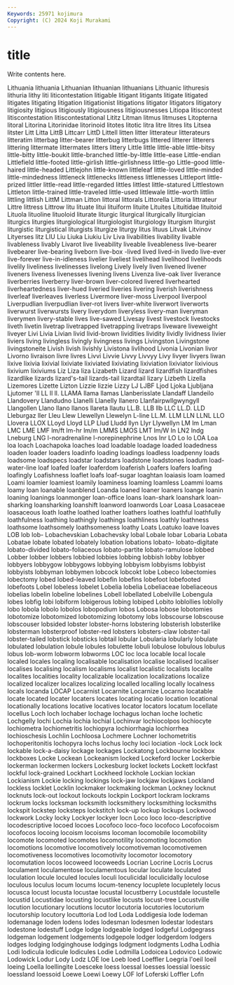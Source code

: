 ```yaml
---
Keywords: 25971 kojimura
Copyright: (C) 2024 Koji Murakami
---
```


# title

Write contents here.



Lithuania lithuania
Lithuanian lithuanian lithuanians Lithuanic lithuresis lithuria lithy liti liticontestation litigable
litigant litigants litigate litigated litigates litigating litigation litigationist litigations litigator
litigators litigatory litigiosity litigious litigiously litigiousness litigiousnesses Litiopa litiscontest litiscontestation
litiscontestational Lititz Litman litmus litmuses Litopterna litoral Litorina Litorinidae litorinoid
litotes litotic litra litre litres lits Litsea litster Litt Litta
LittB Littcarr LittD Littell litten litter litterateur litterateurs litteratim litterbag
litter-bearer litterbug litterbugs littered litterer litterers littering littermate littermates litters
littery Little little little-able little-bitsy little-bitty little-boukit little-branched little-by-little little-ease
Little-endian Littlefield little-footed little-girlish little-girlishness little-go Little-good little-haired little-headed Littlejohn
little-known littleleaf little-loved little-minded little-mindedness littleneck littlenecks littleness littlenesses Littleport
little-prized littler little-read little-regarded littles littlest little-statured Littlestown Littleton little-trained
little-traveled little-used littlewale little-worth littlin littling littlish LittM Littman Litton
littoral littorals Littorella Littoria littrateur Littre littress Littrow litu lituate
litui lituiform lituite Lituites Lituitidae lituitoid Lituola lituoline lituoloid liturate
liturgic liturgical liturgically liturgician liturgics liturgies liturgiological liturgiologist liturgiology liturgism
liturgist liturgistic liturgistical liturgists liturgize liturgy litus lituus Litvak Litvinov
Lityerses litz LIU Liu Liuka Liukiu Liv Liva livabilities livability
livable livableness livably Livarot live liveability liveable liveableness live-bearer livebearer
live-bearing liveborn live-box -lived lived lived-in livedo live-ever live-forever live-in-idleness
livelier liveliest livelihead livelihood livelihoods livelily liveliness livelinesses livelong Lively
lively liven livened livener liveners liveness livenesses livening livens Livenza
live-oak liver liverance liverberries liverberry liver-brown liver-colored livered liverhearted liverheartedness
liver-hued liveried liveries livering liverish liverishness liverleaf liverleaves liverless Livermore
liver-moss Liverpool liverpool Liverpudlian liverpudlian liver-rot livers liver-white liverwort liverworts
liverwurst liverwursts livery liverydom liveryless livery-man liveryman liverymen livery-stable lives
live-sawed Livesay livest livestock livestocks liveth livetin livetrap livetrapped livetrapping
livetraps liveware liveweight liveyer Livi Livia Livian livid livid-brown lividities
lividity lividly lividness livier liviers living livingless livingly livingness livings
Livingston Livingstone livingstoneite Livish livish livishly Livistona livlihood Livonia Livonian
livor Livorno livraison livre livres Livvi Livvie Livvy Livvyy Livy
livyer livyers liwan lixive lixivia lixivial lixiviate lixiviated lixiviating lixiviation
lixiviator lixivious lixivium lixiviums Liz Liza liza Lizabeth Lizard lizard
lizardfish lizardfishes lizardlike lizards lizard's-tail lizards-tail lizardtail lizary Lizbeth Lizella
Lizemores Lizette Lizton Lizzie lizzie Lizzy LJ LJBF Ljod Ljoka
Ljubljana Ljutomer 'll LL ll ll. LLAMA llama llamas Llanberisslate
Llandaff Llandeilo Llandovery Llandudno Llanelli Llanelly llanero Llanfairpwllgwyngyll Llangollen Llano
llano llanos llareta llautu LL.B. LLB llb LLC LL.D. LLD
Lleburgaz ller Lleu Llew Llewellyn Llewelyn L-line LL.M. LLM LLN
LLNL LLO Llovera LLOX LLoyd Lloyd LLP Llud Lludd llyn
Llyr Llywellyn LM lm Lman LMC LME LMF lm/ft lm-hr
lm/m LMMS LMOS LMT lm/W ln LN2 lndg Lneburg LNG
l-noradrenaline l-norepinephrine Lnos lnr LO Lo lo LOA Loa loa
loach Loachapoka loaches load loadable loadage loaded loadedness loaden loader
loaders loadinfo loading loadings loadless loadpenny loads loadsome loadspecs loadstar
loadstars loadstone loadstones loadum load-water-line loaf loafed loafer loaferdom loaferish
Loafers loafers loafing loafingly Loafishness loaflet loafs loaf-sugar loaghtan loaiasis
loam loamed Loami loamier loamiest loamily loaminess loaming loamless Loammi
loams loamy loan loanable loanblend Loanda loaned loaner loaners loange
loanin loaning loanings loanmonger loan-office loans loan-shark loanshark loan-sharking loansharking
loanshift loanword loanwords Loar Loasa Loasaceae loasaceous loath loathe loathed
loather loathers loathes loathful loathfully loathfulness loathing loathingly loathings loathliness
loathly loathness loathsome loathsomely loathsomeness loathy Loats Loatuko loave loaves
LOB lob lob- Lobachevskian Lobachevsky lobal Lobale lobar Lobaria Lobata
Lobatae lobate lobated lobately lobation lobations lobato- lobato-digitate lobato-divided lobato-foliaceous
lobato-partite lobato-ramulose lobbed Lobber lobber lobbers lobbied lobbies lobbing lobbish
lobby lobbyer lobbyers lobbygow lobbygows lobbying lobbyism lobbyisms lobbyist lobbyists
lobbyman lobbymen lobcock lobcokt lobe Lobeco lobectomies lobectomy lobed lobed-leaved
lobefin lobefins lobefoot lobefooted lobefoots Lobel lobeless lobelet Lobelia lobelia
Lobeliaceae lobeliaceous lobelias lobelin lobeline lobelines Lobell lobellated Lobelville Lobengula
lobes lobfig lobi lobiform lobigerous lobing lobiped Lobito loblollies loblolly
lobo lobola lobolo lobolos lobopodium lobos Lobosa lobose lobotomies lobotomize
lobotomized lobotomizing lobotomy lobs lobscourse lobscouse lobscouser lobsided lobster lobster-horns
lobstering lobsterish lobsterlike lobsterman lobsterproof lobster-red lobsters lobsters-claw lobster-tail lobster-tailed
lobstick lobsticks lobtail lobular Lobularia lobularly lobulate lobulated lobulation lobule
lobules lobulette lobuli lobulose lobulous lobulus lobus lob-worm lobworm lobworms
LOC loc loca locable local locale localed locales localing localisable
localisation localise localised localiser localises localising localism localisms localist localistic
localists localite localites localities locality localizable localization localizations localize localized
localizer localizes localizing localled localling locally localness locals locanda LOCAP
Locarnist Locarnite Locarnize Locarno locatable locate located locater locaters locates
locating locatio location locational locationally locations locative locatives locator locators
locatum locellate locellus Loch loch lochaber lochage lochagus lochan loche
lochetic Lochgelly lochi Lochia lochia lochial Lochinvar lochiocolpos lochiocyte lochiometra
lochiometritis lochiopyra lochiorrhagia lochiorrhea lochioschesis Lochlin Lochloosa Lochmere Lochner lochometritis
lochoperitonitis lochopyra lochs lochus lochy loci lociation -lock Lock lock
lockable lock-a-daisy lockage lockages Lockatong Lockbourne lockbox lockboxes Locke Lockean
Lockeanism locked Lockeford locker Lockerbie lockerman lockermen lockers Lockesburg locket
lockets Lockett lockfast lockful lock-grained Lockhart Lockheed lockhole Lockian lockian
Lockianism Lockie locking lockings lock-jaw lockjaw lockjaws Lockland lockless locklet
Locklin lockmaker lockmaking lockman Lockney locknut locknuts lock-out lockout lockouts
lockpin Lockport lockram lockrams lockrum locks locksman locksmith locksmithery locksmithing
locksmiths lockspit lockstep locksteps lockstitch lock-up lockup lockups Lockwood lockwork
Locky locky Lockyer lockyer locn Loco loco loco-descriptive locodescriptive locoed
locoes Locofoco loco-foco locofoco Locofocoism locofocos locoing locoism locoisms locoman
locomobile locomobility locomote locomoted locomotes locomotility locomoting locomotion locomotions locomotive
locomotively locomotiveman locomotivemen locomotiveness locomotives locomotivity locomotor locomotory locomutation locos
locoweed locoweeds Locrian Locrine Locris Locrus loculament loculamentose loculamentous locular
loculate loculated loculation locule loculed locules loculi loculicidal loculicidally loculose
loculous loculus locum locums locum-tenency locuplete locupletely locus locusca locust
locusta locustae locustal locustberry Locustdale locustelle locustid Locustidae locusting locustlike
locusts locust-tree Locustville locution locutionary locutions locutor locutoria locutories locutorium
locutorship locutory locuttoria Lod lod Loda Loddigesia lode lodeman lodemanage
loden lodens lodes lodesman lodesmen lodestar lodestars lodestone lodestuff Lodge
lodge lodgeable lodged lodgeful Lodgegrass lodgeman lodgement lodgements lodgepole lodger
lodgerdom lodgers lodges lodging lodginghouse lodgings lodgment lodgments Lodha Lodhia
Lodi lodicula lodicule lodicules Lodie Lodmilla Lodoicea Lodovico Lodowic Lodowick
Lodur Lody Lodz LOE loe Loeb loed Loeffler Loegria l'oeil
loeil loeing Loella loellingite Loesceke loess loessal loesses loessial loessic
loessland loessoid Loewe Loewi Loewy LOF lof Loferski Loffler Lofn

